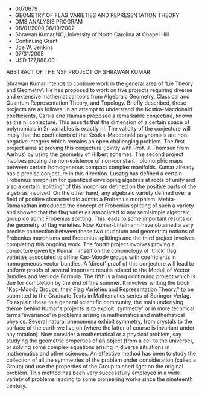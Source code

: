 
* 0070679
* GEOMETRY OF FLAG VARIETIES AND REPRESENTATION THEORY
* DMS,ANALYSIS PROGRAM
* 08/01/2000,06/19/2002
* Shrawan Kumar,NC,University of North Carolina at Chapel Hill
* Continuing Grant
* Joe W. Jenkins
* 07/31/2005
* USD 127,888.00

ABSTRACT OF THE NSF PROJECT OF SHRAWAN KUMAR

Shrawan Kumar intends to continue work in the general area of 'Lie Theory and
Geometry'. He has proposed to work on five projects requiring diverse and
extensive mathematical tools from Algebraic Geometry, Classical and Quantum
Representation Theory, and Topology. Briefly described, these projects are as
follows: In an attempt to understand the Kostka-Macdonald coefficients, Garsia
and Haiman proposed a remarkable conjecture, known as the n! conjecture. This
asserts that the dimension of a certain space of polynomials in 2n variables is
exactly n!. The validity of the conjecture will imply that the coefficients of
the Kostka-Macdonald polynomials are non-negative integers which remains an open
challenging problem. The first project aims at proving this conjecture (jointly
with Prof. J. Thomsen from Aarhus) by using the geometry of Hilbert schemes. The
second project involves proving the non-existence of non-constant holomorphic
maps between certain homogeneous compact complex manifolds. Kumar already has a
precise conjecture in this direction. Lusztig has defined a certain Frobenius
morphism for quantized enveloping algebras at roots of unity and also a certain
'splitting' of this morphism defined on the positive parts of the algebras
involved. On the other hand, any algebraic variety defined over a field of
positive characteristic admits a Frobenius morphism. Mehta-Ramanathan introduced
the concept of Frobenius splitting of such a variety and showed that the flag
varieties associated to any semisimple algebraic group do admit Frobenius
splitting. This leads to some important results on the geometry of flag
varieties. Now Kumar-Littelmann have obtained a very precise connection between
these two (quantum and geometric) notions of Frobenius morphisms and Frobenius
splittings and the third project involves completing this ongoing work. The
fourth project involves proving a conjecture given by Kumar himself on the
cohomology of 'thick' flag varieties associated to affine Kac-Moody groups with
coefficients in homogeneous vector bundles. A 'direct' proof of this conjecture
will lead to uniform proofs of several important results related to the Moduli
of Vector Bundles and Verlinde Formula. The fifth is a long continuing project
which is due for completion by the end of this summer. It involves writing the
book "Kac-Moody Groups, their Flag Varieties and Representation Theory," to be
submitted to the Graduate Texts in Mathematics series of Springer-Verlag. To
explain these to a general scientific community, the main underlying theme
behind Kumar's projects is to exploit 'symmetry' or in more technical terms
'invariance' in problems arising in mathematics and mathematical physics.
Several natural phenomena exhibit symmetry, from crystals to the surface of the
earth we live on (where the latter of course is invariant under any rotation).
Now consider a mathematical or a physical problem, say studying the geometric
properties of an object (from a cell to the universe), or solving some complex
equations arising in diverse situations in mathematics and other sciences. An
effective method has been to study the collection of all the symmetries of the
problem under consideration (called a Group) and use the properties of the Group
to shed light on the original problem. This method has been very successfully
employed in a wide variety of problems leading to some pioneering works since
the nineteenth century.


